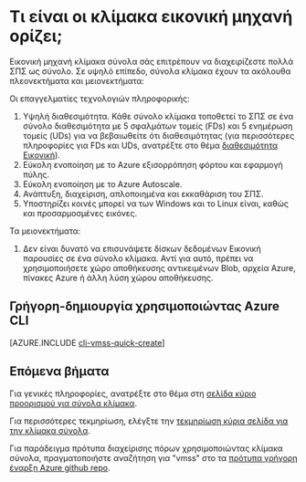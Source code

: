 <properties
    pageTitle="Τι είναι οι κλίμακα Εικονική ορίζει; | Microsoft Azure"
    description="Μάθετε σχετικά με τα σύνολα κλίμακα Εικονική."
    keywords="Ορίζει κλίμακα εικονική μηχανή Linux εικονικό υπολογιστή," 
    services="virtual-machines-linux"
    documentationCenter=""
    authors="gatneil"
    manager="madhana"
    editor="tysonn"
    tags="azure-resource-manager" />

<tags
    ms.service="virtual-machine-linux"
    ms.workload="infrastructure-services"
    ms.tgt_pltfrm="vm-linux"
    ms.devlang="na"
    ms.topic="article"
    ms.date="03/24/2016"
    ms.author="gatneil"/>

# <a name="what-are-virtual-machine-scale-sets"></a>Τι είναι οι κλίμακα εικονική μηχανή ορίζει;

Εικονική μηχανή κλίμακα σύνολα σάς επιτρέπουν να διαχειρίζεστε πολλά ΣΠΣ ως σύνολο. Σε υψηλό επίπεδο, σύνολα κλίμακα έχουν τα ακόλουθα πλεονεκτήματα και μειονεκτήματα:

Οι επαγγελματίες τεχνολογιών πληροφορικής:

1. Υψηλή διαθεσιμότητα. Κάθε σύνολο κλίμακα τοποθετεί το ΣΠΣ σε ένα σύνολο διαθεσιμότητα με 5 σφαλμάτων τομείς (FDs) και 5 ενημέρωση τομείς (UDs) για να βεβαιωθείτε ότι διαθεσιμότητας (για περισσότερες πληροφορίες για FDs και UDs, ανατρέξτε στο θέμα [διαθεσιμότητα Εικονική](./virtual-machines-linux-manage-availability.md)). 
2. Εύκολη ενοποίηση με το Azure εξισορρόπηση φόρτου και εφαρμογή πύλης.
3. Εύκολη ενοποίηση με το Azure Autoscale.
4. Ανάπτυξη, διαχείριση, απλοποιημένα και εκκαθάριση του ΣΠΣ.
5. Υποστηρίζει κοινές μπορεί να των Windows και το Linux είναι, καθώς και προσαρμοσμένες εικόνες.

Τα μειονεκτήματα:

1. Δεν είναι δυνατό να επισυνάψετε δίσκων δεδομένων Εικονική παρουσίες σε ένα σύνολο κλίμακα. Αντί για αυτό, πρέπει να χρησιμοποιήσετε χώρο αποθήκευσης αντικειμένων Blob, αρχεία Azure, πίνακες Azure ή άλλη λύση χώρου αποθήκευσης.

## <a name="quick-create-using-azure-cli"></a>Γρήγορη-δημιουργία χρησιμοποιώντας Azure CLI

[AZURE.INCLUDE [cli-vmss-quick-create](../../includes/virtual-machines-linux-cli-vmss-quick-create-include.md)]

## <a name="next-steps"></a>Επόμενα βήματα

Για γενικές πληροφορίες, ανατρέξτε στο θέμα στη [σελίδα κύριο προορισμού για σύνολα κλίμακα](https://azure.microsoft.com/services/virtual-machine-scale-sets/).

Για περισσότερες τεκμηρίωση, ελέγξτε την [τεκμηρίωση κύρια σελίδα για την κλίμακα σύνολα](../virtual-machine-scale-sets/virtual-machine-scale-sets-overview.md).

Για παράδειγμα πρότυπα διαχείρισης πόρων χρησιμοποιώντας κλίμακα σύνολα, πραγματοποιήστε αναζήτηση για "vmss" στο τα [πρότυπα γρήγορη έναρξη Azure github repo](https://github.com/Azure/azure-quickstart-templates).

